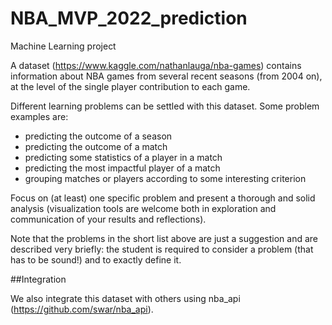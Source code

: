 # NBA_MVP_2022_prediction
Machine Learning project

A dataset (https://www.kaggle.com/nathanlauga/nba-games) contains information about NBA games from several recent seasons (from 2004 on), at the level of the single player contribution to each game.

Different learning problems can be settled with this dataset. Some problem examples are:

 - predicting the outcome of a season
 - predicting the outcome of a match
 - predicting some statistics of a player in a match
 - predicting the most impactful player of a match
 - grouping matches or players according to some interesting criterion

Focus on (at least) one specific problem and present a thorough and solid analysis (visualization tools are welcome both in exploration and communication of your results and reflections). 

Note that the problems in the short list above are just a suggestion and are described very briefly: the student is required to consider a problem (that has to be sound!) and to exactly define it.

##Integration

We also integrate this dataset with others using nba_api (https://github.com/swar/nba_api).

